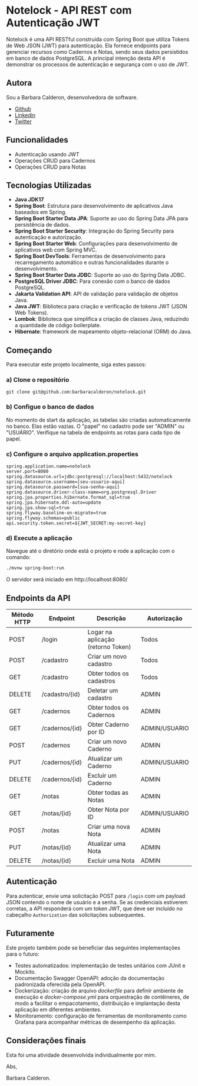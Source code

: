 # Notelock - API REST com Autenticação JWT

Notelock é uma API RESTful construída com Spring Boot que utiliza Tokens de Web JSON (JWT) para autenticação. Ela fornece endpoints para gerenciar recursos como Cadernos e Notas, sendo seus dados persistidos em banco de dados PostgreSQL. A principal intenção desta API é demonstrar os processos de autenticação e segurança com o uso de JWT.


## Autora

Sou a Barbara Calderon, desenvolvedora de software.
- [Github](https://www.github.com/barbaracalderon)
- [Linkedin](https://www.linkedin.com/in/barbaracalderondev)
- [Twitter](https://www.x.com/bederoni)

## Funcionalidades
- Autenticação usando JWT
- Operações CRUD para Cadernos
- Operações CRUD para Notas

## Tecnologias Utilizadas

- **Java JDK17**
- **Spring Boot**: Estrutura para desenvolvimento de aplicativos Java baseados em Spring.
- **Spring Boot Starter Data JPA**: Suporte ao uso do Spring Data JPA para persistência de dados.
- **Spring Boot Starter Security**: Integração do Spring Security para autenticação e autorização.
- **Spring Boot Starter Web**: Configurações para desenvolvimento de aplicativos web com Spring MVC.
- **Spring Boot DevTools**: Ferramentas de desenvolvimento para recarregamento automático e outras funcionalidades durante o desenvolvimento.
- **Spring Boot Starter Data JDBC**: Suporte ao uso do Spring Data JDBC.
- **PostgreSQL Driver JDBC**: Para conexão com o banco de dados PostgreSQL.
- **Jakarta Validation API**: API de validação para validação de objetos Java.
- **Java JWT**: Biblioteca para criação e verificação de tokens JWT (JSON Web Tokens).
- **Lombok**: Biblioteca que simplifica a criação de classes Java, reduzindo a quantidade de código boilerplate.
- **Hibernate**: framework de mapeamento objeto-relacional (ORM) do Java.


## Começando
Para executar este projeto localmente, siga estes passos:


### a) Clone o repositório

```
git clone git@github.com:barbaracalderon/notelock.git
```

### b) Configue o banco de dados

No momento de start da aplicação, as tabelas são criadas automaticamente no banco. Elas estão vazias. O "papel" no cadastro pode ser "ADMIN" ou "USUÁRIO". Verifique na tabela de endpoints as rotas para cada tipo de papel.

### c) Configure o arquivo application.properties

```properties
spring.application.name=notelock
server.port=8080
spring.datasource.url=jdbc:postgresql://localhost:5432/notelock
spring.datasource.username=[seu-usuario-aqui]
spring.datasource.password=[sua-senha-aqui]
spring.datasource.driver-class-name=org.postgresql.Driver
spring.jpa.properties.hibernate.format_sql=true
spring.jpa.hibernate.ddl-auto=update
spring.jpa.show-sql=true
spring.flyway.baseline-on-migrate=true
spring.flyway.schemas=public
api.security.token.secret=${JWT_SECRET:my-secret-key}
```

### d) Execute a aplicação

Navegue até o diretório onde está o projeto e rode a aplicação com o comando:

```bash
./mvnw spring-boot:run
```

O servidor será iniciado em http://localhost:8080/

## Endpoints da API
| Método HTTP | Endpoint       | Descrição                          | Autorização   |
|-------------|----------------|------------------------------------|---------------|
| POST        | /login         | Logar na aplicação (retorno Token) | Todos         |
| POST        | /cadastro      | Criar um novo cadastro             | Todos         |
| GET         | /cadastro      | Obter todos os cadastros           | Todos         |
| DELETE      | /cadastro/{id} | Deletar um cadastro                | ADMIN         |
| GET         | /cadernos      | Obter todos os Cadernos            | ADMIN         |
| GET         | /cadernos/{id} | Obter Caderno por ID               | ADMIN/USUARIO |
| POST        | /cadernos      | Criar um novo Caderno              | ADMIN         |
| PUT         | /cadernos/{id} | Atualizar um Caderno               | ADMIN/USUARIO |
| DELETE      | /cadernos/{id} | Excluir um Caderno                 | ADMIN         |
| GET         | /notas         | Obter todas as Notas               | ADMIN         |
| GET         | /notas/{id}    | Obter Nota por ID                  | ADMIN/USUARIO |
| POST        | /notas         | Criar uma nova Nota                | ADMIN         |
| PUT         | /notas/{id}    | Atualizar uma Nota                 | ADMIN         |
| DELETE      | /notas/{id}    | Excluir uma Nota                   | ADMIN         |

## Autenticação

Para autenticar, envie uma solicitação POST para `/login` com um payload JSON contendo o nome de usuário e a senha. Se as credenciais estiverem corretas, a API responderá com um token JWT, que deve ser incluído no cabeçalho `Authorization` das solicitações subsequentes.


## Futuramente

Este projeto também pode se beneficiar das seguintes implementações para o futuro:

- Testes automatizados: implementação de testes unitários com JUnit e Mockito.
- Documentação Swagger OpenAPI: adoção da documentação padronizada oferecida pela OpenAPI.
- Dockerização: criação de arquivo _dockerfile_ para definir ambiente de execução e _docker-compose.yml_ para orquestração de contêineres, de modo a facilitar o empacotamento, distribuição e implantação desta aplicação em diferentes ambientes.
- Monitoramento: configuração de ferramentas de monitoramento como Grafana para acompanhar métricas de desempenho da aplicação.


## Considerações finais

Esta foi uma atividade desenvolvida individualmente por mim.

Abs,

Barbara Calderon.